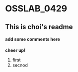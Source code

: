 # **OSSLAB_0429**
## This is choi's readme
#### add some comments here

**cheer up!**
1. first
1. secnod

